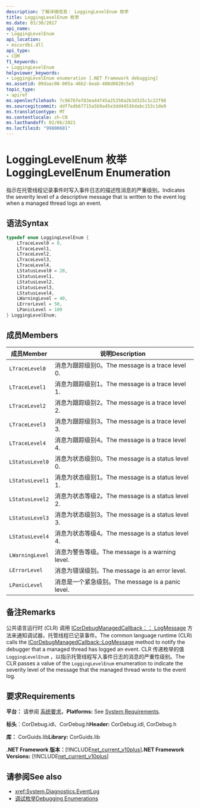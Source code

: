 ```yaml
---
description: 了解详细信息： LoggingLevelEnum 枚举
title: LoggingLevelEnum 枚举
ms.date: 03/30/2017
api_name:
- LoggingLevelEnum
api_location:
- mscordbi.dll
api_type:
- COM
f1_keywords:
- LoggingLevelEnum
helpviewer_keywords:
- LoggingLevelEnum enumeration [.NET Framework debugging]
ms.assetid: 09daac08-005a-46b2-beab-408d0820c5e5
topic_type:
- apiref
ms.openlocfilehash: 7c9676fef83ea44f45a25350a2b3d325c1c22f98
ms.sourcegitcommit: ddf7edb67715a5b9a45e3dd44536dabc153c1de0
ms.translationtype: MT
ms.contentlocale: zh-CN
ms.lasthandoff: 02/06/2021
ms.locfileid: "99800601"
---
```

# <a name="logginglevelenum-enumeration"></a><span data-ttu-id="7d5fd-103">LoggingLevelEnum 枚举</span><span class="sxs-lookup"><span data-stu-id="7d5fd-103">LoggingLevelEnum Enumeration</span></span>

<span data-ttu-id="7d5fd-104">指示在托管线程记录事件时写入事件日志的描述性消息的严重级别。</span><span class="sxs-lookup"><span data-stu-id="7d5fd-104">Indicates the severity level of a descriptive message that is written to the event log when a managed thread logs an event.</span></span>  
  
## <a name="syntax"></a><span data-ttu-id="7d5fd-105">语法</span><span class="sxs-lookup"><span data-stu-id="7d5fd-105">Syntax</span></span>  
  
```cpp  
typedef enum LoggingLevelEnum {  
    LTraceLevel0 = 0,  
    LTraceLevel1,  
    LTraceLevel2,  
    LTraceLevel3,  
    LTraceLevel4,  
    LStatusLevel0 = 20,  
    LStatusLevel1,  
    LStatusLevel2,  
    LStatusLevel3,  
    LStatusLevel4,  
    LWarningLevel = 40,  
    LErrorLevel = 50,  
    LPanicLevel = 100  
} LoggingLevelEnum;  
```  
  
## <a name="members"></a><span data-ttu-id="7d5fd-106">成员</span><span class="sxs-lookup"><span data-stu-id="7d5fd-106">Members</span></span>  
  
|<span data-ttu-id="7d5fd-107">成员</span><span class="sxs-lookup"><span data-stu-id="7d5fd-107">Member</span></span>|<span data-ttu-id="7d5fd-108">说明</span><span class="sxs-lookup"><span data-stu-id="7d5fd-108">Description</span></span>|  
|------------|-----------------|  
|`LTraceLevel0`|<span data-ttu-id="7d5fd-109">消息为跟踪级别0。</span><span class="sxs-lookup"><span data-stu-id="7d5fd-109">The message is a trace level 0.</span></span>|  
|`LTraceLevel1`|<span data-ttu-id="7d5fd-110">消息为跟踪级别1。</span><span class="sxs-lookup"><span data-stu-id="7d5fd-110">The message is a trace level 1.</span></span>|  
|`LTraceLevel2`|<span data-ttu-id="7d5fd-111">消息为跟踪级别2。</span><span class="sxs-lookup"><span data-stu-id="7d5fd-111">The message is a trace level 2.</span></span>|  
|`LTraceLevel3`|<span data-ttu-id="7d5fd-112">消息为跟踪级别3。</span><span class="sxs-lookup"><span data-stu-id="7d5fd-112">The message is a trace level 3.</span></span>|  
|`LTraceLevel4`|<span data-ttu-id="7d5fd-113">消息为跟踪级别4。</span><span class="sxs-lookup"><span data-stu-id="7d5fd-113">The message is a trace level 4.</span></span>|  
|`LStatusLevel0`|<span data-ttu-id="7d5fd-114">消息为状态级别0。</span><span class="sxs-lookup"><span data-stu-id="7d5fd-114">The message is a status level 0.</span></span>|  
|`LStatusLevel1`|<span data-ttu-id="7d5fd-115">消息为状态级别1。</span><span class="sxs-lookup"><span data-stu-id="7d5fd-115">The message is a status level 1.</span></span>|  
|`LStatusLevel2`|<span data-ttu-id="7d5fd-116">消息为状态等级2。</span><span class="sxs-lookup"><span data-stu-id="7d5fd-116">The message is a status level 2.</span></span>|  
|`LStatusLevel3`|<span data-ttu-id="7d5fd-117">消息为状态级别3。</span><span class="sxs-lookup"><span data-stu-id="7d5fd-117">The message is a status level 3.</span></span>|  
|`LStatusLevel4`|<span data-ttu-id="7d5fd-118">消息为状态等级4。</span><span class="sxs-lookup"><span data-stu-id="7d5fd-118">The message is a status level 4.</span></span>|  
|`LWarningLevel`|<span data-ttu-id="7d5fd-119">消息为警告等级。</span><span class="sxs-lookup"><span data-stu-id="7d5fd-119">The message is a warning level.</span></span>|  
|`LErrorLevel`|<span data-ttu-id="7d5fd-120">消息为错误级别。</span><span class="sxs-lookup"><span data-stu-id="7d5fd-120">The message is an error level.</span></span>|  
|`LPanicLevel`|<span data-ttu-id="7d5fd-121">消息是一个紧急级别。</span><span class="sxs-lookup"><span data-stu-id="7d5fd-121">The message is a panic level.</span></span>|  
  
## <a name="remarks"></a><span data-ttu-id="7d5fd-122">备注</span><span class="sxs-lookup"><span data-stu-id="7d5fd-122">Remarks</span></span>  

 <span data-ttu-id="7d5fd-123">公共语言运行时 (CLR) 调用 [ICorDebugManagedCallback：： LogMessage](icordebugmanagedcallback-logmessage-method.md) 方法来通知调试器，托管线程已记录事件。</span><span class="sxs-lookup"><span data-stu-id="7d5fd-123">The common language runtime (CLR) calls the [ICorDebugManagedCallback::LogMessage](icordebugmanagedcallback-logmessage-method.md) method to notify the debugger that a managed thread has logged an event.</span></span> <span data-ttu-id="7d5fd-124">CLR 传递枚举的值 `LoggingLevelEnum` ，以指示托管线程写入事件日志的消息的严重性级别。</span><span class="sxs-lookup"><span data-stu-id="7d5fd-124">The CLR passes a value of the `LoggingLevelEnum` enumeration to indicate the severity level of the message that the managed thread wrote to the event log.</span></span>  
  
## <a name="requirements"></a><span data-ttu-id="7d5fd-125">要求</span><span class="sxs-lookup"><span data-stu-id="7d5fd-125">Requirements</span></span>  

 <span data-ttu-id="7d5fd-126">**平台：** 请参阅 [系统要求](../../get-started/system-requirements.md)。</span><span class="sxs-lookup"><span data-stu-id="7d5fd-126">**Platforms:** See [System Requirements](../../get-started/system-requirements.md).</span></span>  
  
 <span data-ttu-id="7d5fd-127">**标头**：CorDebug.idl、CorDebug.h</span><span class="sxs-lookup"><span data-stu-id="7d5fd-127">**Header:** CorDebug.idl, CorDebug.h</span></span>  
  
 <span data-ttu-id="7d5fd-128">**库：** CorGuids.lib</span><span class="sxs-lookup"><span data-stu-id="7d5fd-128">**Library:** CorGuids.lib</span></span>  
  
 <span data-ttu-id="7d5fd-129">**.NET Framework 版本：**[!INCLUDE[net_current_v10plus](../../../../includes/net-current-v10plus-md.md)]</span><span class="sxs-lookup"><span data-stu-id="7d5fd-129">**.NET Framework Versions:** [!INCLUDE[net_current_v10plus](../../../../includes/net-current-v10plus-md.md)]</span></span>  
  
## <a name="see-also"></a><span data-ttu-id="7d5fd-130">请参阅</span><span class="sxs-lookup"><span data-stu-id="7d5fd-130">See also</span></span>

- <xref:System.Diagnostics.EventLog>
- [<span data-ttu-id="7d5fd-131">调试枚举</span><span class="sxs-lookup"><span data-stu-id="7d5fd-131">Debugging Enumerations</span></span>](debugging-enumerations.md)
